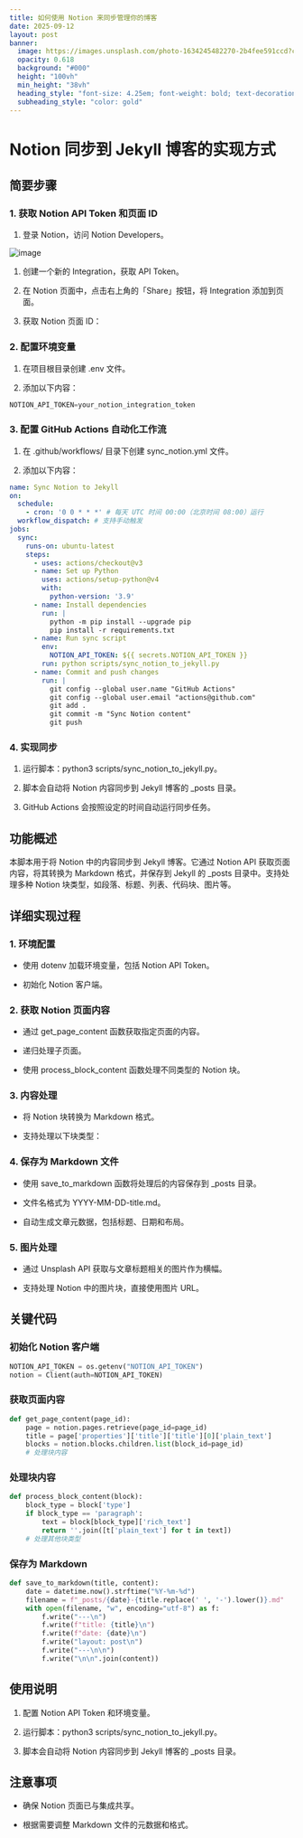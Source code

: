 ```yaml
---
title: 如何使用 Notion 来同步管理你的博客
date: 2025-09-12
layout: post
banner:
  image: https://images.unsplash.com/photo-1634245482270-2b4fee591ccd?crop=entropy&cs=tinysrgb&fit=max&fm=jpg&ixid=M3w2OTIwMzJ8MHwxfHJhbmRvbXx8fHx8fHx8fDE3NTc2NzI0Njl8&ixlib=rb-4.1.0&q=80&w=1080
  opacity: 0.618
  background: "#000"
  height: "100vh"
  min_height: "38vh"
  heading_style: "font-size: 4.25em; font-weight: bold; text-decoration: underline"
  subheading_style: "color: gold"
---
```


# Notion 同步到 Jekyll 博客的实现方式

## 简要步骤

### 1. 获取 Notion API Token 和页面 ID

1. 登录 Notion，访问 Notion Developers。

![image](https://prod-files-secure.s3.us-west-2.amazonaws.com/a7a0cc5a-89b9-4cda-8686-1fba0ca52f40/d19c1afe-dea5-4312-9333-786b0ba83054/image.png?X-Amz-Algorithm=AWS4-HMAC-SHA256&X-Amz-Content-Sha256=UNSIGNED-PAYLOAD&X-Amz-Credential=ASIAZI2LB466QTTNYAQE%2F20250912%2Fus-west-2%2Fs3%2Faws4_request&X-Amz-Date=20250912T102109Z&X-Amz-Expires=3600&X-Amz-Security-Token=IQoJb3JpZ2luX2VjELL%2F%2F%2F%2F%2F%2F%2F%2F%2F%2FwEaCXVzLXdlc3QtMiJHMEUCIQCgjL1mr%2FrYOMYBF4ivuoq%2Fgi97anykd%2FOHRwfZYi5yBQIgTI2TExVp%2B7Nk4fp3BdwLwTSqdseA8r3kVP%2BCuJkCetIq%2FwMIKxAAGgw2Mzc0MjMxODM4MDUiDIf%2FBJd7rrHUXbiq3CrcA8yGsjn%2F2BWHFO7igUFiAiOVMm5BYcz6rVE6aPkwJCzfe18OxoKJ0hjEhEkQLH1UkeGPBWpe9yIE8wtCInS2vJLfp9BQxR3g2lkTsmhm2z%2BgH%2FM5p%2BtLRJozzAHNIWlp8UuR1jLoiwNGKwdLFC2yuEBX1CrfSXc%2BiDIZ%2BG0UXRZhJN6wVPuCkH%2BR48TV6nE3D5qqaXtSPvN%2BLOOVRYt0tynAFA%2BHjEOl024y7mECDV7wol3pEphqiUSeny4hQv9ATFsxu%2FQL%2B89g69HqwqoDxKr875Ist2doeyO0rM0IjNYiDUGORz9jl620cUacGZhd%2Bisq%2Bc7GESpyRit5Vf1E7UztlJuRHIDOhCn%2FIP0XSdrMbpVIZDzKiw9ESG1yfKI14wfurxpy1JdBUC4mzb740YU4mGRF4iy0DlBxNMxNsZ9Kw%2Fl%2BukG6tpUEXc0%2BOjqVjNDgbdZIWYpkXfnXEgYgUhYapJCkpYSspg2YUm6J5LjKEmPLZuV5yuYYUPKcCK7eb2IhDKdKtgVMFgJAIwDoVQN9ib709S4dEYG39meuDr4T8BDtbZMRIdkNnJeOT1hNF3e1YxO0Wv25ky2WWGHBKLW1iTtMlYnul%2FwLOXw0X30%2Fyd8F0LgNRkd0EM%2BwMIfcj8YGOqUBKGhTOXrQybN5RdEyF1Er3bW%2Bo64Sey1Bv9E2LrRb5jN70fTr3ZrytjD4flawizMdUsGaFBP5mVuB%2FuGm7PaYi6luTnSte7YFGCrA77F45b%2F4HIdWBmNOslj4x1KaZ59TW9i9ueIcGEJJ7zTNtZKFhY3AME1lw%2BZOHQsy7riLWP3chOC3W2thY9moq7%2FD7EaGBvKiuRB%2F2XC6cODYOECsyP%2BBOwK9&X-Amz-Signature=a99a13139777b74671f04b465a843332ad4b3c9690a30578bb2e7929248d8554&X-Amz-SignedHeaders=host&x-amz-checksum-mode=ENABLED&x-id=GetObject)

1. 创建一个新的 Integration，获取 API Token。

1. 在 Notion 页面中，点击右上角的「Share」按钮，将 Integration 添加到页面。

1. 获取 Notion 页面 ID：


### 2. 配置环境变量

1. 在项目根目录创建 .env 文件。

1. 添加以下内容：

```javascript
NOTION_API_TOKEN=your_notion_integration_token
```

### 3. 配置 GitHub Actions 自动化工作流

1. 在 .github/workflows/ 目录下创建 sync_notion.yml 文件。

1. 添加以下内容：

```yaml
name: Sync Notion to Jekyll
on:
  schedule:
    - cron: '0 0 * * *' # 每天 UTC 时间 00:00（北京时间 08:00）运行
  workflow_dispatch: # 支持手动触发
jobs:
  sync:
    runs-on: ubuntu-latest
    steps:
      - uses: actions/checkout@v3
      - name: Set up Python
        uses: actions/setup-python@v4
        with:
          python-version: '3.9'
      - name: Install dependencies
        run: |
          python -m pip install --upgrade pip
          pip install -r requirements.txt
      - name: Run sync script
        env:
          NOTION_API_TOKEN: ${{ secrets.NOTION_API_TOKEN }}
        run: python scripts/sync_notion_to_jekyll.py
      - name: Commit and push changes
        run: |
          git config --global user.name "GitHub Actions"
          git config --global user.email "actions@github.com"
          git add .
          git commit -m "Sync Notion content"
          git push
```

### 4. 实现同步

1. 运行脚本：python3 scripts/sync_notion_to_jekyll.py。

1. 脚本会自动将 Notion 内容同步到 Jekyll 博客的 _posts 目录。

1. GitHub Actions 会按照设定的时间自动运行同步任务。

## 功能概述

本脚本用于将 Notion 中的内容同步到 Jekyll 博客。它通过 Notion API 获取页面内容，将其转换为 Markdown 格式，并保存到 Jekyll 的 _posts 目录中。支持处理多种 Notion 块类型，如段落、标题、列表、代码块、图片等。

## 详细实现过程

### 1. 环境配置

- 使用 dotenv 加载环境变量，包括 Notion API Token。

- 初始化 Notion 客户端。

### 2. 获取 Notion 页面内容

- 通过 get_page_content 函数获取指定页面的内容。

- 递归处理子页面。

- 使用 process_block_content 函数处理不同类型的 Notion 块。

### 3. 内容处理

- 将 Notion 块转换为 Markdown 格式。

- 支持处理以下块类型：


### 4. 保存为 Markdown 文件

- 使用 save_to_markdown 函数将处理后的内容保存到 _posts 目录。

- 文件名格式为 YYYY-MM-DD-title.md。

- 自动生成文章元数据，包括标题、日期和布局。

### 5. 图片处理

- 通过 Unsplash API 获取与文章标题相关的图片作为横幅。

- 支持处理 Notion 中的图片块，直接使用图片 URL。

## 关键代码

### 初始化 Notion 客户端

```python
NOTION_API_TOKEN = os.getenv("NOTION_API_TOKEN")
notion = Client(auth=NOTION_API_TOKEN)
```

### 获取页面内容

```python
def get_page_content(page_id):
    page = notion.pages.retrieve(page_id=page_id)
    title = page['properties']['title']['title'][0]['plain_text']
    blocks = notion.blocks.children.list(block_id=page_id)
    # 处理块内容
```

### 处理块内容

```python
def process_block_content(block):
    block_type = block['type']
    if block_type == 'paragraph':
        text = block[block_type]['rich_text']
        return ''.join([t['plain_text'] for t in text])
    # 处理其他块类型
```

### 保存为 Markdown

```python
def save_to_markdown(title, content):
    date = datetime.now().strftime("%Y-%m-%d")
    filename = f"_posts/{date}-{title.replace(' ', '-').lower()}.md"
    with open(filename, "w", encoding="utf-8") as f:
        f.write("---\n")
        f.write(f"title: {title}\n")
        f.write(f"date: {date}\n")
        f.write("layout: post\n")
        f.write("---\n\n")
        f.write("\n\n".join(content))
```

## 使用说明

1. 配置 Notion API Token 和环境变量。

1. 运行脚本：python3 scripts/sync_notion_to_jekyll.py。

1. 脚本会自动将 Notion 内容同步到 Jekyll 博客的 _posts 目录。

## 注意事项

- 确保 Notion 页面已与集成共享。

- 根据需要调整 Markdown 文件的元数据和格式。